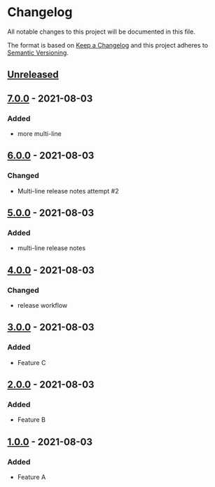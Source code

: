 # Changelog

All notable changes to this project will be documented in this file.

The format is based on [Keep a Changelog](https://keepachangelog.com/en/1.0.0/)
and this project adheres to [Semantic Versioning](https://semver.org/spec/v2.0.0.html).

## [Unreleased]

## [7.0.0] - 2021-08-03
### Added
- more multi-line

## [6.0.0] - 2021-08-03
### Changed
- Multi-line release notes attempt #2

## [5.0.0] - 2021-08-03
### Added
- multi-line release notes

## [4.0.0] - 2021-08-03
### Changed
- release workflow

## [3.0.0] - 2021-08-03
### Added
- Feature C

## [2.0.0] - 2021-08-03
### Added
- Feature B

## [1.0.0] - 2021-08-03
### Added
- Feature A

[Unreleased]: https://github.com/mattwynne/release-workflow/compare/7.0.0...main
[7.0.0]: https://github.com/mattwynne/release-workflow/compare/6.0.0...main
[6.0.0]: https://github.com/mattwynne/release-workflow/compare/5.0.0...main
[5.0.0]: https://github.com/mattwynne/release-workflow/compare/4.0.0...main
[4.0.0]: https://github.com/mattwynne/release-workflow/compare/3.0.0...main
[3.0.0]: https://github.com/mattwynne/release-workflow/compare/2.0.0...main
[2.0.0]: https://github.com/mattwynne/release-workflow/compare/1.0.0...2.0.0
[1.0.0]: https://github.com/mattwynne/release-workflow/compare/start...1.0.0
